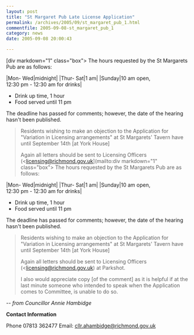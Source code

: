 ```yaml
---
layout: post
title: "St Margaret Pub Late License Application"
permalink: /archives/2005/09/st_margaret_pub_1.html
commentfile: 2005-09-08-st_margaret_pub_1
category: news
date: 2005-09-08 20:00:43

---
```


[div markdown="1" class="box">
The hours requested by the St Margarets Pub are as follows:

|Mon- Wed|midnight|
|Thur- Sat|1 am|
|Sunday|10 am open,<br />12:30 pm - 12:30 am for drinks|

* Drink up time, 1 hour
* Food served until 11 pm

</div>

The deadline has passed for comments; however, the date of the hearing hasn't been published.

> Residents wishing to make an objection to the Application for "Variation in Licensing arrangements" at St Margarets' Tavern have until September 14th \[at York House\]
>
>  Again all letters should be sent to Licensing Officers (<licensing@richmond.gov.uk](mailto:div markdown="1" class="box">
The hours requested by the St Margarets Pub are as follows:

|Mon- Wed|midnight|
|Thur- Sat|1 am|
|Sunday|10 am open,<br />12:30 pm - 12:30 am for drinks|

* Drink up time, 1 hour
* Food served until 11 pm

</div>

The deadline has passed for comments; however, the date of the hearing hasn't been published.

> Residents wishing to make an objection to the Application for "Variation in Licensing arrangements" at St Margarets' Tavern have until September 14th \[at York House\]
>
>  Again all letters should be sent to Licensing Officers (<licensing@richmond.gov.uk) at Parkshot.
>
> I also would appreciate copy \[of the comment\] as it is helpful if at the last minute someone who intended to speak when the Application comes to Committee, is unable to do so.

-- *from Councillor Annie Hambidge*

**Contact Information**

Phone 07813 362477
Email: [cllr.ahambidge@richmond.gov.uk](mailto:cllr.ahambidge@richmond.gov.uk)
